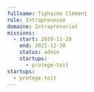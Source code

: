 ```yaml
---
fullname: Tiphaine Clément
role: Intrapreneuse
domaine: Intraprenariat
missions:
  - start: 2019-11-20
    end: 2021-12-30
    status: admin
    startups:
      - protege-toit
startups:
  - protege-toit
---
```

